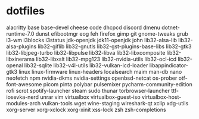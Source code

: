 # dotfiles
alacritty
base
base-devel
cheese
code
dhcpcd
discord
dmenu
dotnet-runtime-7.0
dunst
efibootmgr
eog
feh
firefox
gimp
git
gnome-tweaks
grub
i3-wm
i3blocks
i3status
jdk-openjdk
jdk11-openjdk
john
lib32-alsa-lib
lib32-alsa-plugins
lib32-giflib
lib32-gnutls
lib32-gst-plugins-base-libs
lib32-gtk3
lib32-libjpeg-turbo
lib32-libpulse
lib32-libva
lib32-libxcomposite
lib32-libxinerama
lib32-libxslt
lib32-mpg123
lib32-nvidia-utils
lib32-ocl-icd
lib32-openal
lib32-sqlite
lib32-v4l-utils
lib32-vulkan-icd-loader
libappindicator-gtk3
linux
linux-firmware
linux-headers
localsearch
maim
man-db
nano
neofetch
npm
nvidia-dkms
nvidia-settings
openbsd-netcat
os-prober
otf-font-awesome
picom
pinta
polybar
pulsemixer
pycharm-community-edition
rofi
scrot
spotify-launcher
steam
sudo
thunar
torbrowser-launcher
ttf-iosevka-nerd
unrar
vim
virtualbox
virtualbox-guest-iso
virtualbox-host-modules-arch
vulkan-tools
wget
wine-staging
wireshark-qt
xclip
xdg-utils
xorg-server
xorg-xclock
xorg-xinit
xss-lock
zsh
zsh-completions
